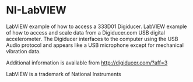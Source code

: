 # NI-LabVIEW
LabVIEW example of how to access a 333D01 Digiducer. LabVIEW example of how to access and scale data from a Digiducer.com USB digital accelerometer.  The Digiducer interfaces to the computer using the USB Audio protocol and appears like a USB microphone except for mechanical vibration data.

Additional information is available from http://digiducer.com/?aff=3

LabVIEW is a trademark of National Instruments

